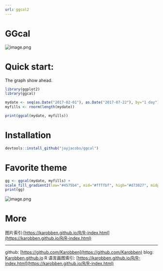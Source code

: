 ```yaml
---
url: ggcal2
---
```


# GGcal

![image.png](https://cdn.nlark.com/yuque/0/2020/png/691897/1579752304170-c61ee1c4-4fac-4dac-8419-7d18e45dac50.png#align=left&display=inline&height=491&name=image.png&originHeight=491&originWidth=834&size=20594&status=done&style=none&width=834)
<a name="gCUUE"></a>
# Quick start:
The graph show ahead. 
```r
library(ggplot2)
library(ggcal)

mydate <- seq(as.Date("2017-02-01"), as.Date("2017-07-22"), by="1 day")
myfills <- rnorm(length(mydate))

print(ggcal(mydate, myfills))
```

<a name="LOqVj"></a>
# Installation

```r
devtools::install_github("jayjacobs/ggcal")
```


<a name="favorite"></a>
# Favorite theme

```r
gg <- ggcal(mydate, myfills) +
scale_fill_gradient2(low="#4575b4", mid="#ffffbf", high="#d73027", midpoint=0)
print(gg)
```

![image.png](https://cdn.nlark.com/yuque/0/2020/png/691897/1579752347484-ce2f1a96-b99a-44ab-81f8-83d9dfaf3e56.png#align=left&display=inline&height=484&name=image.png&originHeight=484&originWidth=834&size=20233&status=done&style=none&width=834)

<a name="FG8Ad"></a>
# More
图片索引:[https://karobben.github.io/R/R-index.html](https://karobben.github.io/R/R-index.html)





---
github: [https://github.com/Karobben](https://github.com/Karobben)
blog: [Karobben.github.io](http://Karobben.github.io)
R 语言画图索引: [https://karobben.github.io/R/R-index.html](https://karobben.github.io/R/R-index.html)

